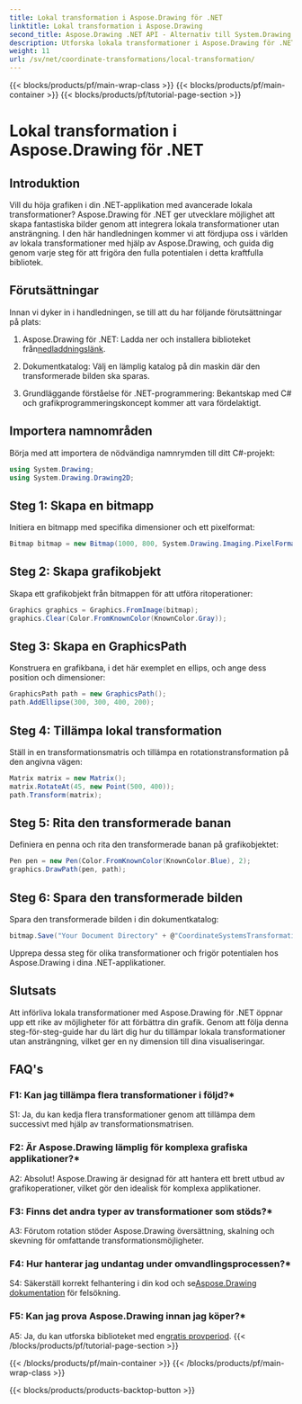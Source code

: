 ```yaml
---
title: Lokal transformation i Aspose.Drawing för .NET
linktitle: Lokal transformation i Aspose.Drawing
second_title: Aspose.Drawing .NET API - Alternativ till System.Drawing.Common
description: Utforska lokala transformationer i Aspose.Drawing för .NET. Höj grafiken med lätta att följa steg.
weight: 11
url: /sv/net/coordinate-transformations/local-transformation/
---
```


{{< blocks/products/pf/main-wrap-class >}}
{{< blocks/products/pf/main-container >}}
{{< blocks/products/pf/tutorial-page-section >}}

# Lokal transformation i Aspose.Drawing för .NET

## Introduktion

Vill du höja grafiken i din .NET-applikation med avancerade lokala transformationer? Aspose.Drawing för .NET ger utvecklare möjlighet att skapa fantastiska bilder genom att integrera lokala transformationer utan ansträngning. I den här handledningen kommer vi att fördjupa oss i världen av lokala transformationer med hjälp av Aspose.Drawing, och guida dig genom varje steg för att frigöra den fulla potentialen i detta kraftfulla bibliotek.

## Förutsättningar

Innan vi dyker in i handledningen, se till att du har följande förutsättningar på plats:

1.  Aspose.Drawing för .NET: Ladda ner och installera biblioteket från[nedladdningslänk](https://releases.aspose.com/drawing/net/).

2. Dokumentkatalog: Välj en lämplig katalog på din maskin där den transformerade bilden ska sparas.

3. Grundläggande förståelse för .NET-programmering: Bekantskap med C# och grafikprogrammeringskoncept kommer att vara fördelaktigt.

## Importera namnområden

Börja med att importera de nödvändiga namnrymden till ditt C#-projekt:

```csharp
using System.Drawing;
using System.Drawing.Drawing2D;
```

## Steg 1: Skapa en bitmapp

Initiera en bitmapp med specifika dimensioner och ett pixelformat:

```csharp
Bitmap bitmap = new Bitmap(1000, 800, System.Drawing.Imaging.PixelFormat.Format32bppPArgb);
```

## Steg 2: Skapa grafikobjekt

Skapa ett grafikobjekt från bitmappen för att utföra ritoperationer:

```csharp
Graphics graphics = Graphics.FromImage(bitmap);
graphics.Clear(Color.FromKnownColor(KnownColor.Gray));
```

## Steg 3: Skapa en GraphicsPath

Konstruera en grafikbana, i det här exemplet en ellips, och ange dess position och dimensioner:

```csharp
GraphicsPath path = new GraphicsPath();
path.AddEllipse(300, 300, 400, 200);
```

## Steg 4: Tillämpa lokal transformation

Ställ in en transformationsmatris och tillämpa en rotationstransformation på den angivna vägen:

```csharp
Matrix matrix = new Matrix();
matrix.RotateAt(45, new Point(500, 400));
path.Transform(matrix);
```

## Steg 5: Rita den transformerade banan

Definiera en penna och rita den transformerade banan på grafikobjektet:

```csharp
Pen pen = new Pen(Color.FromKnownColor(KnownColor.Blue), 2);
graphics.DrawPath(pen, path);
```

## Steg 6: Spara den transformerade bilden

Spara den transformerade bilden i din dokumentkatalog:

```csharp
bitmap.Save("Your Document Directory" + @"CoordinateSystemsTransformations\LocalTransformation_out.png");
```

Upprepa dessa steg för olika transformationer och frigör potentialen hos Aspose.Drawing i dina .NET-applikationer.

## Slutsats

Att införliva lokala transformationer med Aspose.Drawing för .NET öppnar upp ett rike av möjligheter för att förbättra din grafik. Genom att följa denna steg-för-steg-guide har du lärt dig hur du tillämpar lokala transformationer utan ansträngning, vilket ger en ny dimension till dina visualiseringar.


## FAQ's

### F1: Kan jag tillämpa flera transformationer i följd?*

S1: Ja, du kan kedja flera transformationer genom att tillämpa dem successivt med hjälp av transformationsmatrisen.

### F2: Är Aspose.Drawing lämplig för komplexa grafiska applikationer?*

A2: Absolut! Aspose.Drawing är designad för att hantera ett brett utbud av grafikoperationer, vilket gör den idealisk för komplexa applikationer.

### F3: Finns det andra typer av transformationer som stöds?*

A3: Förutom rotation stöder Aspose.Drawing översättning, skalning och skevning för omfattande transformationsmöjligheter.

### F4: Hur hanterar jag undantag under omvandlingsprocessen?*

 S4: Säkerställ korrekt felhantering i din kod och se[Aspose.Drawing dokumentation](https://reference.aspose.com/drawing/net/) för felsökning.

### F5: Kan jag prova Aspose.Drawing innan jag köper?*

 A5: Ja, du kan utforska biblioteket med en[gratis provperiod](https://releases.aspose.com/).
{{< /blocks/products/pf/tutorial-page-section >}}

{{< /blocks/products/pf/main-container >}}
{{< /blocks/products/pf/main-wrap-class >}}

{{< blocks/products/products-backtop-button >}}
